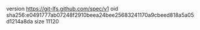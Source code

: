 version https://git-lfs.github.com/spec/v1
oid sha256:e0491777ab07248f2910beea24bee25683241170a9cbeed818a5a05d1214a8da
size 11120
